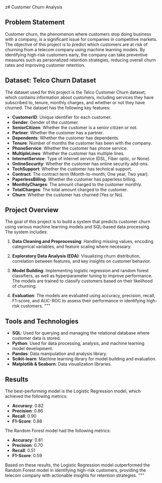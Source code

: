 z# Customer Churn Analysis

## Problem Statement
Customer churn, the phenomenon where customers stop doing business with a company, is a significant issue for companies in competitive markets. The objective of this project is to predict which customers are at risk of churning from a telecom company using machine learning models. By identifying high-risk customers early, the company can take preventive measures such as personalized retention strategies, reducing overall churn rates and improving customer retention.

## Dataset: Telco Churn Dataset
The dataset used for this project is the Telco Customer Churn dataset, which contains information about customers, including services they have subscribed to, tenure, monthly charges, and whether or not they have churned. The dataset has the following key features:

- **CustomerID**: Unique identifier for each customer.
- **Gender**: Gender of the customer.
- **SeniorCitizen**: Whether the customer is a senior citizen or not.
- **Partner**: Whether the customer has a partner.
- **Dependents**: Whether the customer has dependents.
- **Tenure**: Number of months the customer has been with the company.
- **PhoneService**: Whether the customer has phone service.
- **MultipleLines**: Whether the customer has multiple lines.
- **InternetService**: Type of internet service (DSL, Fiber optic, or None).
- **OnlineSecurity**: Whether the customer has online security add-ons.
- **TechSupport**: Whether the customer has technical support.
- **Contract**: The contract term (Month-to-month, One year, Two year).
- **PaperlessBilling**: Whether the customer has paperless billing.
- **MonthlyCharges**: The amount charged to the customer monthly.
- **TotalCharges**: The total amount charged to the customer.
- **Churn**: Whether the customer has churned (Yes or No).

## Project Overview
The goal of this project is to build a system that predicts customer churn using various machine learning models and SQL-based data processing. The system includes:

1. **Data Cleaning and Preprocessing**: Handling missing values, encoding categorical variables, and feature scaling where necessary.
   
2. **Exploratory Data Analysis (EDA)**: Visualizing churn distribution, correlation between features, and key insights on customer behavior.
   
3. **Model Building**: Implementing logistic regression and random forest classifiers, as well as hyperparameter tuning to improve performance. The models are trained to classify customers based on their likelihood of churning.

4. **Evaluation**: The models are evaluated using accuracy, precision, recall, F1-score, and AUC-ROC to assess their performance in identifying high-risk customers.
"""
## Tools and Technologies
- **SQL**: Used for querying and managing the relational database where customer data is stored.
- **Python**: Used for data processing, analysis, and machine learning model development.
- **Pandas**: Data manipulation and analysis library.
- **Scikit-learn**: Machine learning library for model building and evaluation.
- **Matplotlib & Seaborn**: Data visualization libraries.
  
## Results
The best-performing model is the Logistic Regression model, which achieved the following metrics:

- **Accuracy**: 0.82
- **Precision**: 0.86
- **Recall**: 0.90
- **F1-Score**: 0.88

The Random Forest model had the following metrics:

- **Accuracy**: 0.81
- **Precision**: 0.70
- **Recall**: 0.51
- **F1-Score**: 0.59

Based on these results, the Logistic Regression model outperformed the Random Forest model in identifying high-risk customers, providing the telecom company with actionable insights for retention strategies.
"""